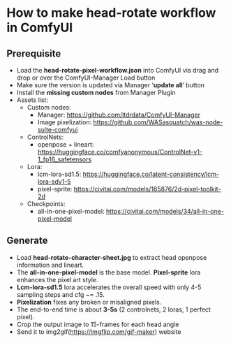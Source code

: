 # How to make head-rotate workflow in ComfyUI

## Prerequisite

* Load the **head-rotate-pixel-workflow.json** into ComfyUI via drag and drop or over the ComfyUI-Manager Load button
* Make sure the version is updated via Manager ‘**update all**’ button
* Install the **missing custom nodes** from Manager Plugin 
* Assets list:
    * Custom nodes:
        * Manager: https://github.com/ltdrdata/ComfyUI-Manager
        * Image pixelization: https://github.com/WASasquatch/was-node-suite-comfyui
    * ControlNets:
        * openpose + lineart: https://huggingface.co/comfyanonymous/ControlNet-v1-1_fp16_safetensors
    * Lora:
        * lcm-lora-sd1.5: https://huggingface.co/latent-consistency/lcm-lora-sdv1-5
        * pixel-sprite: https://civitai.com/models/165876/2d-pixel-toolkit-2d 
    * Checkpoints:
        * all-in-one-pixel-model: https://civitai.com/models/34/all-in-one-pixel-model 

## Generate

* Load **head-rotate-character-sheet.jpg** to extract head openpose information and lineart. 
* The **all-in-one-pixel-model** is the base model. **Pixel-sprite** lora enhances the pixel art style. 
* **Lcm-lora-sd1.5** lora accelerates the overall speed with only 4-5 sampling steps and cfg ~= .15.
* **Pixelization** fixes any broken or misaligned pixels. 
* The end-to-end time is about **3-5s** (2 controlnets, 2 loras, 1 perfect pixel).
* Crop the output image to 15-frames for each head angle
* Send it to img2gif(https://imgflip.com/gif-maker) website


